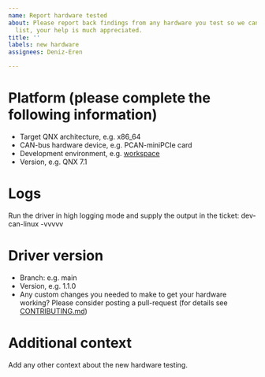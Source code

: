 ```yaml
---
name: Report hardware tested
about: Please report back findings from any hardware you test so we can update this
  list, your help is much appreciated.
title: ''
labels: new hardware
assignees: Deniz-Eren

---
```


# Platform (please complete the following information)
 - Target QNX architecture, e.g. x86_64
 - CAN-bus hardware device, e.g. PCAN-miniPCIe card
 - Development environment, e.g. [workspace](https://github.com/Deniz-Eren/workspace)
 - Version, e.g. QNX 7.1

# Logs
Run the driver in high logging mode and supply the output in the ticket:
    dev-can-linux -vvvvv

# Driver version
 - Branch: e.g. main
 - Version, e.g. 1.1.0
 - Any custom changes you needed to make to get your hardware working? Please consider posting a pull-request (for details see [CONTRIBUTING.md](https://github.com/Deniz-Eren/dev-can-linux/blob/main/CONTRIBUTING.md))

# Additional context
Add any other context about the new hardware testing.
